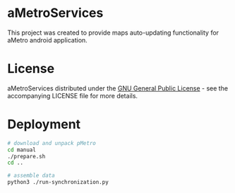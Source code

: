# aMetroServices 

This project was created to provide maps auto-updating functionality for aMetro android application.

# License

aMetroServices distributed under the [GNU General Public License](https://raw.githubusercontent.com/RomanGolovanov/ametro-services/master/LICENSE) - see the accompanying LICENSE file for more details.


# Deployment

```bash
# download and unpack pMetro
cd manual
./prepare.sh
cd ..

# assemble data
python3 ./run-synchronization.py
```

